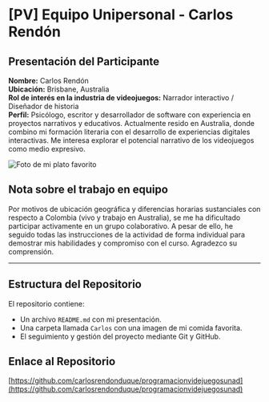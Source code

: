 # [PV] Equipo Unipersonal - Carlos Rendón

## Presentación del Participante

**Nombre:** Carlos Rendón  
**Ubicación:** Brisbane, Australia  
**Rol de interés en la industria de videojuegos:** Narrador interactivo / Diseñador de historia  
**Perfil:** Psicólogo, escritor y desarrollador de software con experiencia en proyectos narrativos y educativos. Actualmente resido en Australia, donde combino mi formación literaria con el desarrollo de experiencias digitales interactivas. Me interesa explorar el potencial narrativo de los videojuegos como medio expresivo.

![Foto de mi plato favorito](https://delishglobe.com/wp-content/uploads/2024/12/Bandeja-Paisa-Paisa-Platter-2048x1499.png)

## Nota sobre el trabajo en equipo

Por motivos de ubicación geográfica y diferencias horarias sustanciales con respecto a Colombia (vivo y trabajo en Australia), se me ha dificultado participar activamente en un grupo colaborativo. A pesar de ello, he seguido todas las instrucciones de la actividad de forma individual para demostrar mis habilidades y compromiso con el curso. Agradezco su comprensión.

---

## Estructura del Repositorio

El repositorio contiene:

- Un archivo `README.md` con mi presentación.
- Una carpeta llamada `Carlos` con una imagen de mi comida favorita.
- El seguimiento y gestión del proyecto mediante Git y GitHub.

## Enlace al Repositorio

[https://github.com/carlosrendonduque/programacionvidejuegosunad](https://github.com/carlosrendonduque/programacionvidejuegosunad)
